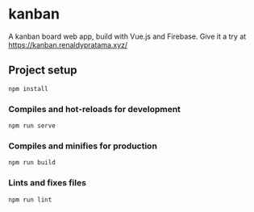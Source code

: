 # kanban
A kanban board web app, build with Vue.js and Firebase. Give it a try at https://kanban.renaldypratama.xyz/

## Project setup
```
npm install
```

### Compiles and hot-reloads for development
```
npm run serve
```

### Compiles and minifies for production
```
npm run build
```

### Lints and fixes files
```
npm run lint
```
